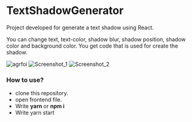 # TextShadowGenerator

Project developed for generate a text shadow using React.

You can change text, text-color, shadow blur, shadow position, shadow color and background color.
You get code that is used for create the shadow.

![agrfoi](https://user-images.githubusercontent.com/56945282/90200211-df71cc80-ddce-11ea-8522-0fb0f14d7dc9.gif)
![Screenshot_1](https://user-images.githubusercontent.com/56945282/90199307-45a92000-ddcc-11ea-997e-289d83c53d46.png)
![Screenshot_2](https://user-images.githubusercontent.com/56945282/90199877-d92f2080-ddcd-11ea-97d0-899349c1c70c.png)


### How to use?
* clone this repository.
* open frontend file.
* Write **yarn** or **npm i**
* Write yarn start
